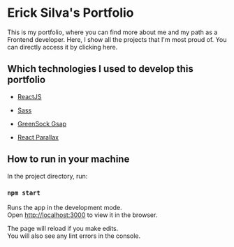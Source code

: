 # Erick Silva's Portfolio

This is my portfolio, where you can find more about me and my path as a Frontend developer. Here, I show all the projects that I'm most proud of. You can directly access it by clicking here.
## Which technologies I used to develop this portfolio

 * [ReactJS](https://reactjs.org/)

 * [Sass](https://sass-lang.com/)

 * [GreenSock Gsap](https://greensock.com/gsap/)

 * [React Parallax](https://www.npmjs.com/package/react-parallax)

## How to run in your machine

In the project directory, run:

### `npm start`

Runs the app in the development mode.<br />
Open [http://localhost:3000](http://localhost:3000) to view it in the browser.

The page will reload if you make edits.<br />
You will also see any lint errors in the console.
